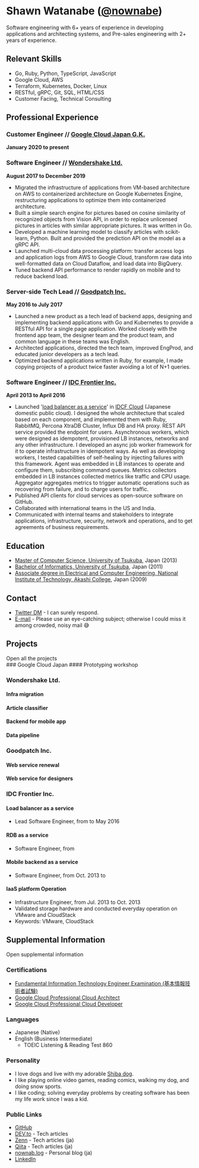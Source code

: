 # Shawn Watanabe ([@nownabe](https://github.com/nownabe))

Software engineering with 6+ years of experience in developing applications and architecting systems, and Pre-sales engineering with 2+ years of experience.

## Relevant Skills

* Go, Ruby, Python, TypeScript, JavaScript
* Google Cloud, AWS
* Terraform, Kubernetes, Docker, Linux
* RESTful, gRPC, Git, SQL, HTML/CSS
* Customer Facing, Technical Consulting

## Professional Experience
### Customer Engineer // [Google Cloud Japan G.K.](https://cloud.google.com)

**January 2020 to present**



### Software Engineer // [Wondershake Ltd.](https://wondershake.com/)

**August 2017 to December 2019**

* Migrated the infrastructure of applications from VM-based architecture on AWS to containerized architecture on Google Kubernetes Engine, restructuring applications to optimize them into containerized architecture.     
* Built a simple search engine for pictures based on cosine similarity of recognized objects from Vision API, in order to replace unlicensed pictures in articles with similar appropriate pictures. It was written in Go.
* Developed a machine learning model to classify articles with scikit-learn, Python. Built and provided the prediction API on the model as a gRPC API.
* Launched multi-cloud data processing platform: transfer access logs and application logs from AWS to Google Cloud, transform raw data into well-formatted data on Cloud Dataflow, and load data into BigQuery.
* Tuned backend API performance to render rapidly on mobile and to reduce backend load.

### Server-side Tech Lead // [Goodpatch Inc.](https://global.goodpatch.com/)

**May 2016 to July 2017**

* Launched a new product as a tech lead of backend apps, designing and implementing backend applications with Go and Kubernetes to provide a RESTful API for a single page application. Worked closely with the frontend app team, the designer team and the product team, and common language in these teams was English.
* Architected applications, directed the tech team, improved EngProd, and educated junior developers as a tech lead.
* Optimized backend applications written in Ruby, for example, I made copying projects of a product twice faster avoiding a lot of N+1 queries.

### Software Engineer // [IDC Frontier Inc.](https://www.idcf.jp/en/company/)

**April 2013 to April 2016**

* Launched '[<ins>load balancer as a service</ins>](https://www.idcf.jp/cloud/ilb/)' in [<ins>IDCF Cloud</ins>](https://www.idcf.jp/en/cloud/) (Japanese domestic public cloud). I designed the whole architecture that scaled based on each component, and implemented them with Ruby, RabbitMQ, Percona XtraDB Cluster, Influx DB and HA proxy. REST API service provided the endpoint for users. Asynchronous workers, which were designed as idempotent, provisioned LB instances, networks and any other infrastructure. I developed an async job worker framework for it to operate infrastructure in idempotent ways. As well as developing workers, I tested capabilities of self-healing by injecting failures with this framework. Agent was embedded in LB instances to operate and configure them, subscribing command queues. Metrics collectors embedded in LB instances collected metrics like traffic and CPU usage. Aggregator aggregates metrics to trigger automatic operations such as recovering from failure, and to charge users for traffic.
* Published API clients for cloud services as open-source software on GitHub.
* Collaborated with international teams in the US and India.
* Communicated with internal teams and stakeholders to integrate applications, infrastructure, security, network and operations, and to get agreements of business requirements.

## Education

* [Master of Computer Science, University of Tsukuba](https://www.cs.tsukuba.ac.jp/english/), Japan (2013)
* [Bachelor of Informatics, University of Tsukuba](https://inf.tsukuba.ac.jp/en/), Japan (2011)
* [Associate degree in Electrical and Computer Engineering, National Institute of Technology, Akashi College](https://www.akashi.ac.jp/english/dept/el.html), Japan (2009)

## Contact

* [Twitter DM](https://twitter.com/nownabe) - I can surely respond.
* [E-mail](mailto:nownabe+resume@gmail.com) - Please use an eye-catching subject; otherwise I could miss it among crowded, noisy mail 😅

## Projects

<detail>
<summary>Open all the projects</summary>
### Google Cloud Japan
#### Prototyping workshop


### Wondershake Ltd.

#### Infra migration

#### Article classifier

#### Backend for mobile app

#### Data pipeline

### Goodpatch Inc. 

#### Web service renewal

#### Web service for designers

### IDC Frontier Inc.

#### Load balancer as a service

* Lead Software Engineer, from to May 2016

#### RDB as a service

* Software Engineer, from 

#### Mobile backend as a service

* Software Engineer, from Oct. 2013 to 

#### IaaS platform Operation

* Infrastructure Engineer, from Jul. 2013 to Oct. 2013
* Validated storage hardware and conducted everyday operation on VMware and CloudStack
* Keywords: VMware, CloudStack

</detail>

## Supplemental Information
<detail>
<summary>Open supplemental information</summary>

### Certifications

* [Fundamental Information Technology Engineer Examination (基本情報技術者試験)](https://www.jitec.ipa.go.jp/1_11seido/fe.html)
* [Google Cloud Professional Cloud Architect](https://www.credential.net/c16adb17-3b1d-4329-97f9-243b39fd517b)
* [Google Cloud Professional Cloud Developer](https://www.credential.net/7f61b6fd-ee70-479f-8155-7e8976dce36e)

### Languages

* Japanese (Native)
* English (Business Intermediate)
    * TOEIC Listening & Reading Test 860

### Personality

* I love dogs and live with my adorable [Shiba dog](https://www.instagram.com/shibadogruby/).
* I like playing online video games, reading comics, walking my dog, and doing snow sports.
* I like coding; solving everyday problems by creating software has been my life work since I was a kid.

### Public Links

* [GitHub](https://github.com/nownabe)
* [DEV.to](https://dev.to/nownabe) - Tech articles
* [Zenn](https://zenn.dev/nownabe) - Tech articles (ja)
* [Qiita](https://qiita.com/nownabe) - Tech articles (ja)
* [nownab.log](https://blog.nownabe.com/) - Personal blog (ja)
* [LinkedIn](https://www.linkedin.com/in/nownabe/)

</detail>